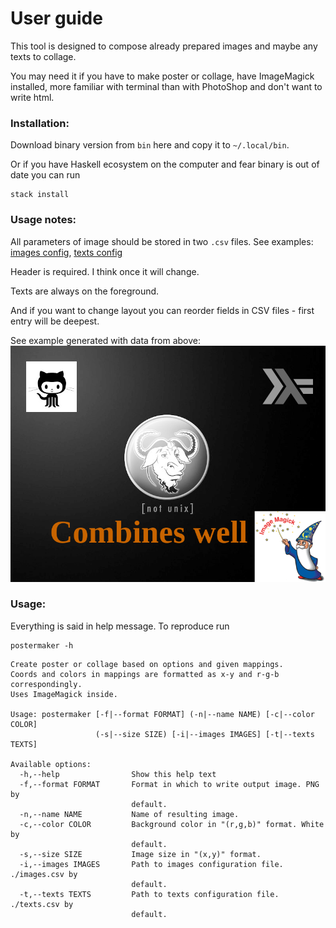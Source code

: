 # User guide

This tool is designed to compose already prepared images and maybe any texts to collage.

You may need it if you have to make poster or collage, have ImageMagick installed, more familiar with terminal than with PhotoShop and don't want to write html.

### Installation:

Download binary version from `bin` here and copy it to `~/.local/bin`.

Or if you have Haskell ecosystem on the computer and fear binary is out of date you can run
```
stack install
```

### Usage notes:

All parameters of image should be stored in two `.csv` files.
See examples: [images config](https://github.com/viviag/postermaker/blob/master/examples/images.csv), [texts config](https://github.com/viviag/postermaker/blob/master/examples/texts.csv)

Header is required. I think once it will change.

Texts are always on the foreground.

And if you want to change layout you can reorder fields in CSV files - first entry will be deepest.

See example generated with data from above:
![Result](https://github.com/viviag/postermaker/blob/master/examples/githask.png)

### Usage:

Everything is said in help message. To reproduce run
```
postermaker -h
```
```
Create poster or collage based on options and given mappings.
Coords and colors in mappings are formatted as x-y and r-g-b correspondingly.
Uses ImageMagick inside.

Usage: postermaker [-f|--format FORMAT] (-n|--name NAME) [-c|--color COLOR]
                   (-s|--size SIZE) [-i|--images IMAGES] [-t|--texts TEXTS]

Available options:
  -h,--help                Show this help text
  -f,--format FORMAT       Format in which to write output image. PNG by
                           default.
  -n,--name NAME           Name of resulting image.
  -c,--color COLOR         Background color in "(r,g,b)" format. White by
                           default.
  -s,--size SIZE           Image size in "(x,y)" format.
  -i,--images IMAGES       Path to images configuration file. ./images.csv by
                           default.
  -t,--texts TEXTS         Path to texts configuration file. ./texts.csv by
                           default.

```
